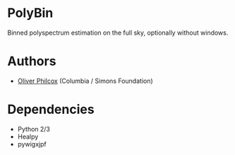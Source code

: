 # PolyBin
Binned polyspectrum estimation on the full sky, optionally without windows.

# Authors
- [Oliver Philcox](mailto:ohep2@cantab.ac.uk) (Columbia / Simons Foundation)

# Dependencies
- Python 2/3
- Healpy
- pywigxjpf
